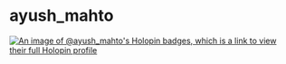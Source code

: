 # ayush_mahto
[![An image of @ayush_mahto's Holopin badges, which is a link to view their full Holopin profile](https://holopin.me/ayush_mahto)](https://holopin.io/@ayush_mahto)
